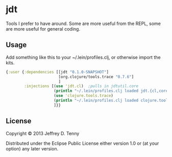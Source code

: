 # jdt

Tools I prefer to have around.  Some are more useful from the REPL, some
are more useful for general coding.  

## Usage

Add something like this to your ~/.lein/profiles.clj, or otherwise import
the kits.

```clojure
{:user {:dependencies [[jdt "0.1.0-SNAPSHOT"]
                       [org.clojure/tools.trace "0.7.6"] 
                       ]
        :injections [(use 'jdt.cl)  ;pulls in jdtutil.core
                     (println "~/.lein/profiles.clj loaded jdt.{cl,core}")
                     (use 'clojure.tools.trace)
                     (println "~/.lein/profiles.clj loaded clojure.tools.trace")
                     ]}}
```

## License

Copyright © 2013 Jeffrey D. Tenny

Distributed under the Eclipse Public License either version 1.0 or (at
your option) any later version.

